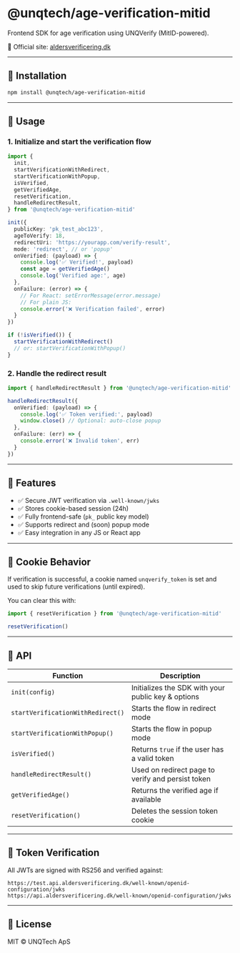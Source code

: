 # @unqtech/age-verification-mitid

Frontend SDK for age verification using UNQVerify (MitID-powered).

🔗 Official site: [aldersverificering.dk](https://www.aldersverificering.dk)

---

## 🔧 Installation

```bash
npm install @unqtech/age-verification-mitid
```

---

## 🚀 Usage

### 1. Initialize and start the verification flow

```ts
import {
  init,
  startVerificationWithRedirect,
  startVerificationWithPopup,
  isVerified,
  getVerifiedAge,
  resetVerification,
  handleRedirectResult,
} from '@unqtech/age-verification-mitid'

init({
  publicKey: 'pk_test_abc123',
  ageToVerify: 18,
  redirectUri: 'https://yourapp.com/verify-result',
  mode: 'redirect', // or 'popup'
  onVerified: (payload) => {
    console.log('✅ Verified!', payload)
    const age = getVerifiedAge()
    console.log('Verified age:', age)
  },
  onFailure: (error) => {
    // For React: setErrorMessage(error.message)
    // For plain JS:
    console.error('❌ Verification failed', error)
  }
})

if (!isVerified()) {
  startVerificationWithRedirect()
  // or: startVerificationWithPopup()
}
```

### 2. Handle the redirect result

```ts
import { handleRedirectResult } from '@unqtech/age-verification-mitid'

handleRedirectResult({
  onVerified: (payload) => {
    console.log('✅ Token verified:', payload)
    window.close() // Optional: auto-close popup
  },
  onFailure: (err) => {
    console.error('❌ Invalid token', err)
  }
})
```

---

## 🧠 Features

- ✅ Secure JWT verification via `.well-known/jwks`
- ✅ Stores cookie-based session (24h)
- ✅ Fully frontend-safe (`pk_` public key model)
- ✅ Supports redirect and (soon) popup mode
- ✅ Easy integration in any JS or React app

---

## 🍪 Cookie Behavior

If verification is successful, a cookie named `unqverify_token` is set and used to skip future verifications (until expired).

You can clear this with:

```ts
import { resetVerification } from '@unqtech/age-verification-mitid'

resetVerification()
```

---

## 📘 API

| Function                        | Description                                         |
|----------------------------------|-----------------------------------------------------|
| `init(config)`                   | Initializes the SDK with your public key & options  |
| `startVerificationWithRedirect()`| Starts the flow in redirect mode                    |
| `startVerificationWithPopup()`   | Starts the flow in popup mode                       |
| `isVerified()`                   | Returns `true` if the user has a valid token        |
| `handleRedirectResult()`         | Used on redirect page to verify and persist token   |
| `getVerifiedAge()`               | Returns the verified age if available               |
| `resetVerification()`            | Deletes the session token cookie                    |

---

## 🔐 Token Verification

All JWTs are signed with RS256 and verified against:

```
https://test.api.aldersverificering.dk/well-known/openid-configuration/jwks
https://api.aldersverificering.dk/well-known/openid-configuration/jwks
```

---

## 📄 License

MIT © UNQTech ApS